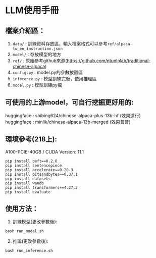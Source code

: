 # LLM使用手冊

## 檔案介紹區：
1. `data/` : 訓練資料存放區，輸入檔案格式可以參考`ref/alpaca-tw_en_instruction.json`
2. `model/` : 存放模型的地方
3. `ref/` : 原始參考github來源(https://github.com/ntunlplab/traditional-chinese-alpaca)
4. `config.py` : model.py的參數放置區
5. `inference.py` : 模型訓練完後，使用推理區
6. `model.py` : 模型訓練py檔
 
## 可使用的上游model，可自行挖掘更好用的:
huggingface : shibing624/chinese-alpaca-plus-13b-hf (效果還行)
huggingface : minlik/chinese-alpaca-13b-merged (效果普普)

## 環境參考(218上):

A100-PCIE-40GB / CUDA Version: 11.1
```
pip install peft==0.2.0
pip install sentencepiece
pip install accelerate==0.20.3
pip install bitsandbytes==0.37.1
pip install datasets
pip install wandb
pip install transformers==4.27.2
pip install evaluate
```

## 使用方法：
1. 訓練模型(更改參數後):

```
bash run_model.sh
```

2. 推論(更改參數後):
```
bash run_inference.sh
```